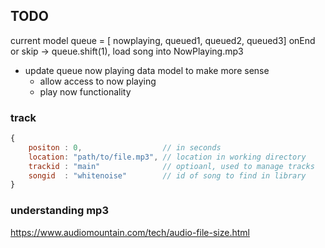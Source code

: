 ## TODO
current model
queue = [ nowplaying, queued1, queued2, queued3]
onEnd or skip -> queue.shift(1), load song into NowPlaying.mp3

- update queue now playing data model to make more sense
    - allow access to now playing
    - play now functionality

### track
```javascript
{
    positon : 0,                  // in seconds
    location: "path/to/file.mp3", // location in working directory
    trackid : "main"              // optioanl, used to manage tracks
    songid  : "whitenoise"        // id of song to find in library
}
```
### understanding mp3
https://www.audiomountain.com/tech/audio-file-size.html
